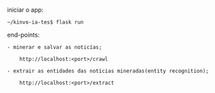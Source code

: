 
iniciar o app:

	~/kinvo-ia-tes$ flask run

end-points:

	- minerar e salvar as noticías;

		http://localhost:<port>/crawl

	- extrair as entidades das notícias mineradas(entity recognition);
	
		http://localhost:<port>/extract

